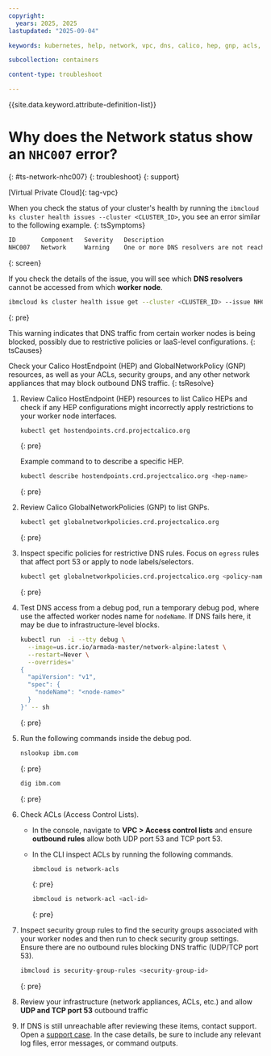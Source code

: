 ```yaml
---
copyright: 
  years: 2025, 2025
lastupdated: "2025-09-04"

keywords: kubernetes, help, network, vpc, dns, calico, hep, gnp, acls, security groups, nhc007, dns traffic blocked

subcollection: containers

content-type: troubleshoot

---
```


{{site.data.keyword.attribute-definition-list}}

# Why does the Network status show an `NHC007` error?
{: #ts-network-nhc007}
{: troubleshoot}
{: support}

[Virtual Private Cloud]{: tag-vpc}

When you check the status of your cluster's health by running the `ibmcloud ks cluster health issues --cluster <CLUSTER_ID>`, you see an error similar to the following example.
{: tsSymptoms}

```sh
ID       Component   Severity   Description
NHC007   Network     Warning    One or more DNS resolvers are not reachable from certain worker nodes.
```
{: screen}

If you check the details of the issue, you will see which **DNS resolvers** cannot be accessed from which **worker node**.

```sh
ibmcloud ks cluster health issue get --cluster <CLUSTER_ID> --issue NHC007
```
{: pre}

This warning indicates that DNS traffic from certain worker nodes is being blocked, possibly due to restrictive policies or IaaS-level configurations.
{: tsCauses}

Check your Calico HostEndpoint (HEP) and GlobalNetworkPolicy (GNP) resources, as well as your ACLs, security groups, and any other network appliances that may block outbound DNS traffic.
{: tsResolve}

1. Review Calico HostEndpoint (HEP) resources to list Calico HEPs and check if any HEP configurations might incorrectly apply restrictions to your worker node interfaces.

    ```sh
    kubectl get hostendpoints.crd.projectcalico.org
    ```
    {: pre}

    Example command to to describe a specific HEP.

    ```sh
    kubectl describe hostendpoints.crd.projectcalico.org <hep-name>
    ```
    {: pre}

1. Review Calico GlobalNetworkPolicies (GNP) to list GNPs.

    ```sh
    kubectl get globalnetworkpolicies.crd.projectcalico.org
    ```
    {: pre}

1. Inspect specific policies for restrictive DNS rules. Focus on `egress` rules that affect port 53 or apply to node labels/selectors.

    ```sh
    kubectl get globalnetworkpolicies.crd.projectcalico.org <policy-name> -o yaml
    ```
    {: pre}

1. Test DNS access from a debug pod, run a temporary debug pod, where use the affected worker nodes name for `nodeName`. If DNS fails here, it may be due to infrastructure-level blocks.

    ```sh
    kubectl run  -i --tty debug \
      --image=us.icr.io/armada-master/network-alpine:latest \
      --restart=Never \
      --overrides='
    {
      "apiVersion": "v1",
      "spec": {
        "nodeName": "<node-name>"
      }
    }' -- sh 
    ```
    {: pre}

1. Run the following commands inside the debug pod.

    ```sh
    nslookup ibm.com
    ```
    {: pre}

    ```sh
    dig ibm.com
    ```
    {: pre}


1. Check ACLs (Access Control Lists).
    * In the console, navigate to **VPC > Access control lists** and ensure **outbound rules** allow both UDP port 53 and TCP port 53.

    * In the CLI inspect ACLs by running the following commands.

        ```sh
        ibmcloud is network-acls
        ```
        {: pre}

        ```sh
        ibmcloud is network-acl <acl-id>
        ```
        {: pre}

1. Inspect security group rules to find the security groups associated with your worker nodes and then run to check security group settings. Ensure there are no outbound rules blocking DNS traffic (UDP/TCP port 53).

    ```sh
    ibmcloud is security-group-rules <security-group-id>
    ```
    {: pre}



1. Review your infrastructure (network appliances, ACLs, etc.) and allow **UDP and TCP port 53** outbound traffic

1. If DNS is still unreachable after reviewing these items, contact support. Open a [support case](/docs/account?topic=account-using-avatar). In the case details, be sure to include any relevant log files, error messages, or command outputs.
